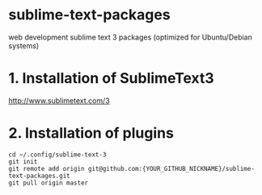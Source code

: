 sublime-text-packages
=====================

web development sublime text 3 packages
(optimized for Ubuntu/Debian systems)

# 1. Installation of SublimeText3

http://www.sublimetext.com/3

# 2. Installation of plugins

    cd ~/.config/sublime-text-3
    git init
    git remote add origin git@github.com:{YOUR_GITHUB_NICKNAME}/sublime-text-packages.git
    git pull origin master
